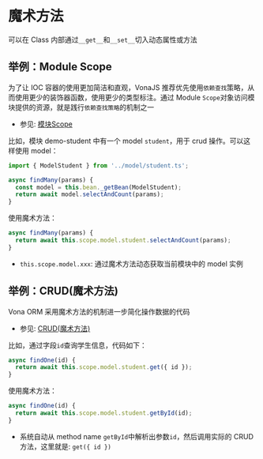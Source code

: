 # 魔术方法

可以在 Class 内部通过`__get__`和`__set__`切入动态属性或方法

## 举例：Module Scope

为了让 IOC 容器的使用更加简洁和直观，VonaJS 推荐优先使用`依赖查找`策略，从而使用更少的装饰器函数，使用更少的类型标注。通过 Module `Scope`对象访问模块提供的资源，就是践行`依赖查找策略`的机制之一

- 参见: [模块Scope](../../essentials/scope/introduction.md)

比如，模块 demo-student 中有一个 model `student`，用于 crud 操作。可以这样使用 model：

``` typescript
import { ModelStudent } from '../model/student.ts';

async findMany(params) {
  const model = this.bean._getBean(ModelStudent);
  return await model.selectAndCount(params);
}
```

使用魔术方法：

``` typescript
async findMany(params) {
  return await this.scope.model.student.selectAndCount(params);
}
```

- `this.scope.model.xxx`: 通过魔术方法动态获取当前模块中的 model 实例

## 举例：CRUD(魔术方法)

Vona ORM 采用魔术方法的机制进一步简化操作数据的代码

- 参见: [CRUD(魔术方法)](../../techniques/orm/crud-magic.md)

比如，通过字段`id`查询学生信息，代码如下：

``` typescript
async findOne(id) {
  return await this.scope.model.student.get({ id });
}
```

使用魔术方法：

``` typescript
async findOne(id) {
  return await this.scope.model.student.getById(id);
}
```

- 系统自动从 method name `getById`中解析出参数`id`，然后调用实际的 CRUD 方法，这里就是: `get({ id })`